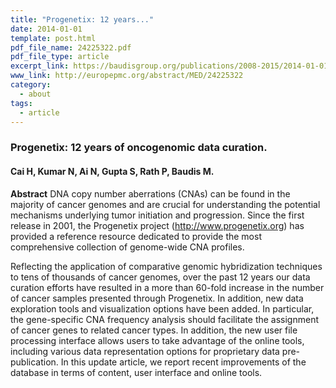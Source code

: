 ```yaml
---
title: "Progenetix: 12 years..."
date: 2014-01-01
template: post.html
pdf_file_name: 24225322.pdf
pdf_file_type: article
excerpt_link: https://baudisgroup.org/publications/2008-2015/2014-01-01-Progenetix-12-years/
www_link: http://europepmc.org/abstract/MED/24225322
category:
  - about
tags:
  - article
---
```


### Progenetix: 12 years of oncogenomic data curation.
#### Cai H, Kumar N, Ai N, Gupta S, Rath P, Baudis M.

**Abstract** DNA copy number aberrations (CNAs) can be found in the majority of cancer genomes and are crucial for understanding the potential mechanisms underlying tumor initiation and progression. Since the first release in 2001, the Progenetix project (http://www.progenetix.org) has provided a reference resource dedicated to provide the most comprehensive collection of genome-wide CNA profiles.

<!--more-->

Reflecting the application of comparative genomic hybridization techniques to tens of thousands of cancer genomes, over the past 12 years our data curation efforts have resulted in a more than 60-fold increase in the number of cancer samples presented through Progenetix. In addition, new data exploration tools and visualization options have been added. In particular, the gene-specific CNA frequency analysis should facilitate the assignment of cancer genes to related cancer types. In addition, the new user file processing interface allows users to take advantage of the online tools, including various data representation options for proprietary data pre-publication. In this update article, we report recent improvements of the database in terms of content, user interface and online tools.
